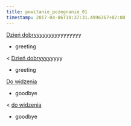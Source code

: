 ```yaml
---
title: powitanie_pozegnanie_01
timestamp: 2017-04-06T10:37:31.4996367+02:00
---
```


[Dzień dobryyyyyyyy](greeting)yyyyyyyy
* greeting

< [Dzień dobryyyy](greeting)yyyy
* greeting

[Do widzenia](pozegnanie)
* goodbye

< [do widzenia](pozegnanie)
* goodbye
